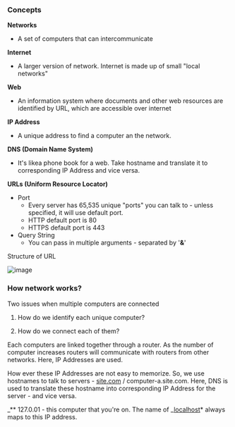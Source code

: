 ### Concepts

**Networks**

- A set of computers that can intercommunicate

**Internet**

- A larger version of network. Internet is made up of small "local networks"

**Web**

- An information system where documents and other web resources are identified by URL, which are accessible over internet

**IP Address**

- A unique address to find a computer an the network.

**DNS (Domain Name System)**

- It's likea phone book for a web. Take hostname and translate it to corresponding IP Address and vice versa.

**URLs (Uniform Resource Locator)**

- Port
  - Every server has 65,535 unique "ports" you can talk to - unless specified, it will use default port.
  - HTTP default port is 80
  - HTTPS default port is 443
- Query String
  - You can pass in multiple arguments - separated by '**&**'

Structure of URL

![image](https://user-images.githubusercontent.com/44216709/115333478-b8db1100-a167-11eb-8680-353e29352c8d.png)


### How network works?

Two issues when multiple computers are connected

1. How do we identify each unique computer?

2. How do we connect each of them?

Each computers are linked together through a router. As the number of computer increases routers will communicate with routers from other networks. Here, IP Addresses are used.

How ever these IP Addresses are not easy to memorize. So, we use hostnames to talk to servers - [site.com](http://site.com) / computer-a.site.com. Here, DNS is used to translate these hostname into corresponding IP Address for the server - and vice versa.

_\*\* 127.0.01 - this computer that you're on. The name of _[localhost](http://localhost)\* always maps to this IP address.
